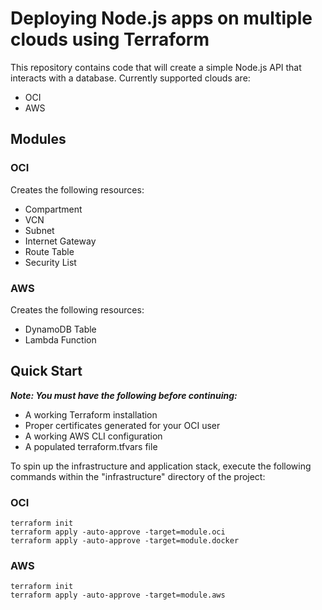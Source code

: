 # Deploying Node.js apps on multiple clouds using Terraform

This repository contains code that will create a simple Node.js API that interacts with a database. Currently supported clouds are:
- OCI
- AWS

## Modules

### OCI
Creates the following resources:
- Compartment
- VCN
- Subnet
- Internet Gateway
- Route Table
- Security List

### AWS
Creates the following resources:
- DynamoDB Table
- Lambda Function

## Quick Start
***Note: You must have the following before continuing:***
- A working Terraform installation
- Proper certificates generated for your OCI user
- A working AWS CLI configuration
- A populated terraform.tfvars file
  
To spin up the infrastructure and application stack, execute the following commands within the "infrastructure" directory of the project:

### OCI
```
terraform init
terraform apply -auto-approve -target=module.oci
terraform apply -auto-approve -target=module.docker
```

### AWS
```
terraform init
terraform apply -auto-approve -target=module.aws
```
